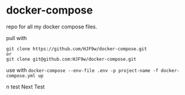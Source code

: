# docker-compose
repo for all my docker compose files.

pull with
```
git clone https://github.com/HJF9w/docker-compose.git
or
git clone git@github.com:HJF9w/docker-compose.git
```

use with `docker-compose --env-file .env -p project-name -f docker-compose.yml up`

n
test
Next Test
